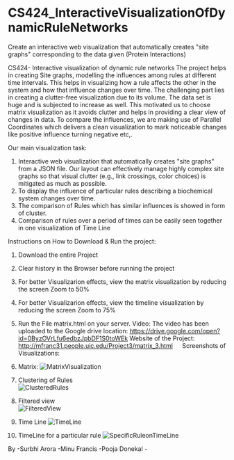 # CS424_InteractiveVisualizationOfDynamicRuleNetworks
Create an interactive web visualization that automatically creates "site graphs" corresponding to the data given (Protein Interactions)


 CS424- Interactive visualization of dynamic rule networks 
The project helps in creating Site graphs, modelling the influences among rules at different time intervals. This helps in visualizing how a rule affects the other in the system and how that influence changes over time. The challenging part lies in creating a clutter-free visualization due to its volume. The data set is huge and is subjected to increase as well. This motivated us to choose matrix visualization as it avoids clutter and helps in providing a clear view of changes in data. To compare the influences, we are making use of Parallel Coordinates which delivers a clean visualization to mark noticeable changes like positive influence turning negative etc,.

Our main visualization task:
1.	Interactive web visualization that automatically creates "site graphs" from a JSON file.
Our layout can effectively manage highly complex site graphs so that visual clutter (e.g., link crossings, color choices) is mitigated as much as possible. 
2.	To display the influence of particular rules describing a biochemical system changes over time.
3.	The comparison of Rules which has similar influences is showed in form of cluster.
4.	Comparison of rules over a period of times can be easily seen together in one visualization of Time Line

Instructions on How to Download & Run the project:
1.	Download the entire Project
2.	Clear history in the Browser before running the project
3.	For better Visualizarion effects, view the matrix visualization by reducing the screen Zoom to 50% 
4. For better Visualizarion effects, view the timeline visualization by reducing the screen Zoom to 75% 
5.	Run the File matrix.html on your server.
Video:
The video has been uploaded to the Google drive location: https://drive.google.com/open?id=0ByzOVrLfu6edbzJpbDF1S0toWEk
Website of the Project:
http://mfranc31.people.uic.edu/Project3/matrix_3.html
 
Screenshots of Visualizations:

1. Matrix:
![MatrixVisualization](https://github.com/francisminu/CS424_InteractiveVisualizationOfDynamicRuleNetworks/tree/master/Screenshots/matrix1.JPG)

2.	Clustering of Rules   
![ClusteredRules](https://github.com/francisminu/CS424_InteractiveVisualizationOfDynamicRuleNetworks/tree/master/Screenshots/clustering.JPG)

3.	Filtered view  
![FilteredView](https://github.com/francisminu/CS424_InteractiveVisualizationOfDynamicRuleNetworks/tree/master/Screenshots/filtere_view.JPG)

4.	Time Line 
![TimeLine](https://github.com/francisminu/CS424_InteractiveVisualizationOfDynamicRuleNetworks/tree/master/Screenshots/time_line.JPG)

5.	TimeLine for a particular rule
 ![SpecificRuleonTimeLine](https://github.com/francisminu/CS424_InteractiveVisualizationOfDynamicRuleNetworks/tree/master/Screenshots/time_line_filtered_view.JPG)
   
By -Surbhi Arora -Minu Francis -Pooja Donekal -

